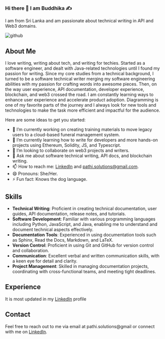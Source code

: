 ### Hi there 👋 I am Buddhika ✍️
I am from Sri Lanka and am passionate about technical writing in API and Web3 domains.

![github](/images/icon.png)

## About Me

I love writing, writing about tech, and writing for techies. Started as a software engineer, and dealt with Java-related technologies until I found my passion for writing. Since my core studies from a technical background, I turned to be a software technical writer merging my software engineering abilities with my passion for crafting words into awesome pieces. Then, on the way user experience, API documentation, developer experience, blockchain, and web3 crossed the road. I am constantly learning ways to enhance user experience and accelerate product adoption. Diagramming is one of my favorite parts of the journey and I always look for new tools and technologies to make the task more efficient and impactful for the audience.


Here are some ideas to get you started:

- 🔭 I’m currently working on creating training materials to move legacy users to a cloud-based funeral management system.
- 🌱 I’m currently learning how to write for developers and more hands-on projects using Ethereum, Solidity, JS, and Typescript.
- 👯 I’m looking to collaborate on web3 projects and writers.
- 💬 Ask me about software technical writing, API docs, and blockchain writing.
- 📫 How to reach me: [LinkedIn](www.linkedin.com/in/bdkpathi-tw) and pathi.solutions@gmail.com.
- 😄 Pronouns: She/Her.
- ⚡ Fun fact: Knows the dog language.

## Skills

- **Technical Writing**: Proficient in creating technical documentation, user guides, API documentation, release notes, and tutorials.
- **Software Development**: Familiar with various programming languages including Python, JavaScript, and Java, enabling me to understand and document technical aspects effectively.
- **Documentation Tools**: Experienced in using documentation tools such as Sphinx, Read the Docs, Markdown, and LaTeX.
- **Version Control**: Proficient in using Git and GitHub for version control and collaboration.
- **Communication**: Excellent verbal and written communication skills, with a keen eye for detail and clarity.
- **Project Management**: Skilled in managing documentation projects, coordinating with cross-functional teams, and meeting tight deadlines.

## Experience

It is most updated in my [LinkedIn](www.linkedin.com/in/bdkpathi-tw) profile 

## Contact

Feel free to reach out to me via email at pathi.solutions@gmail or connect with me on [LinkedIn](www.linkedin.com/in/bdkpathi-tw).
